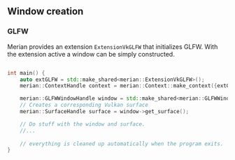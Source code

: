 ## Window creation

### GLFW

Merian provides an extension `ExtensionVkGLFW` that initializes GLFW. With the extension active a window can be simply constructed.


```c++

int main() {
    auto extGLFW = std::make_shared<merian::ExtensionVkGLFW>();
    merian::ContextHandle context = merian::Context::make_context({extGLFW}, "Quake");

    merian::GLFWWindowHandle window = std::make_shared<merian::GLFWWindow>(context);
    // Creates a corresponding Vulkan surface
    merian::SurfaceHandle surface = window->get_surface();

    // Do stuff with the window and surface.
    //...
    
    // everything is cleaned up automatically when the program exits.
}
```
